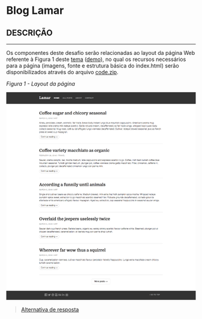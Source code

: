 # Blog Lamar

## DESCRIÇÃO
---

Os componentes deste desafio serão relacionadas ao layout da página Web referente à Figura 1 deste [tema](https://webflow.com/templates/html/lamar-blog-website-template) ([demo](http://lamar-template.webflow.io)), no qual os recursos necessários para a página (imagens, fonte e estrutura básica do index.html) serão disponibilizados através do arquivo [code.zip](code.zip).

*Figura 1 - Layout da página*

![Layout da página](assets/layout.png)

> [Alternativa de resposta](code-response/)

